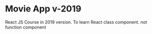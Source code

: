 # Movie App v-2019

React JS Course in 2019 version.
To learn React class component. not function component

